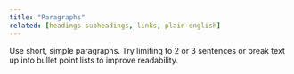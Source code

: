 ```yaml
---
title: "Paragraphs"
related: [headings-subheadings, links, plain-english]
---
```


Use short, simple paragraphs. Try limiting to 2 or 3 sentences or break text up into bullet point lists to improve readability.
